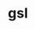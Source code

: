 ---
title: "gsl"
layout: cache
categories: [package, v0.20.1]
meta: {"versions": ["2.7.1"], "compilers": ["gcc@=11.1.0", "gcc@=7.3.1", "oneapi@=2023.0.0"], "oss": ["amzn2", "ubuntu20.04"], "platforms": ["linux"], "targets": ["aarch64", "neoverse_n1", "ppc64le", "x86_64", "x86_64_v3"], "stacks": ["aws-ahug", "aws-ahug-aarch64", "e4s", "e4s-oneapi", "e4s-power", "root"], "num_specs": 6, "num_specs_by_stack": {"root": 6, "aws-ahug-aarch64": 2, "aws-ahug": 1, "e4s-power": 1, "e4s-oneapi": 1, "e4s": 1}}
spec_details: [{"hash": "jfmu4o7gsflydaznhoj4tekvbdihzapb", "compiler": "gcc@=7.3.1", "versions": ["2.7.1"], "os": "amzn2", "platform": "linux", "target": "aarch64", "variants": ["build_system=autotools", "~external-cblas"], "stacks": ["root", "aws-ahug-aarch64"], "size": "-", "tarball": "https://binaries.spack.io/releases/v0.20.1/build_cache/linux-amzn2-aarch64/gcc-7.3.1/gsl-2.7.1/linux-amzn2-aarch64-gcc-7.3.1-gsl-2.7.1-jfmu4o7gsflydaznhoj4tekvbdihzapb.spack"}, {"hash": "nggotz54qrobr7oktljxabt2p4biqvae", "compiler": "gcc@=7.3.1", "versions": ["2.7.1"], "os": "amzn2", "platform": "linux", "target": "neoverse_n1", "variants": ["build_system=autotools", "~external-cblas"], "stacks": ["root", "aws-ahug-aarch64"], "size": "-", "tarball": "https://binaries.spack.io/releases/v0.20.1/build_cache/linux-amzn2-neoverse_n1/gcc-7.3.1/gsl-2.7.1/linux-amzn2-neoverse_n1-gcc-7.3.1-gsl-2.7.1-nggotz54qrobr7oktljxabt2p4biqvae.spack"}, {"hash": "qswwmfcr72ca3y4kusowuzpjmg5z2h7v", "compiler": "gcc@=7.3.1", "versions": ["2.7.1"], "os": "amzn2", "platform": "linux", "target": "x86_64_v3", "variants": ["build_system=autotools", "~external-cblas"], "stacks": ["root", "aws-ahug"], "size": "-", "tarball": "https://binaries.spack.io/releases/v0.20.1/build_cache/linux-amzn2-x86_64_v3/gcc-7.3.1/gsl-2.7.1/linux-amzn2-x86_64_v3-gcc-7.3.1-gsl-2.7.1-qswwmfcr72ca3y4kusowuzpjmg5z2h7v.spack"}, {"hash": "57x2fk73aeo5gk3f3oaj4wpsarltfarp", "compiler": "gcc@=11.1.0", "versions": ["2.7.1"], "os": "ubuntu20.04", "platform": "linux", "target": "ppc64le", "variants": ["build_system=autotools", "~external-cblas"], "stacks": ["root", "e4s-power"], "size": "-", "tarball": "https://binaries.spack.io/releases/v0.20.1/build_cache/linux-ubuntu20.04-ppc64le/gcc-11.1.0/gsl-2.7.1/linux-ubuntu20.04-ppc64le-gcc-11.1.0-gsl-2.7.1-57x2fk73aeo5gk3f3oaj4wpsarltfarp.spack"}, {"hash": "lv35mqt3doc5ojwgdvzimgym2iqbjiep", "compiler": "oneapi@=2023.0.0", "versions": ["2.7.1"], "os": "ubuntu20.04", "platform": "linux", "target": "x86_64", "variants": ["build_system=autotools", "~external-cblas"], "stacks": ["e4s-oneapi", "root"], "size": "-", "tarball": "https://binaries.spack.io/releases/v0.20.1/build_cache/linux-ubuntu20.04-x86_64/oneapi-2023.0.0/gsl-2.7.1/linux-ubuntu20.04-x86_64-oneapi-2023.0.0-gsl-2.7.1-lv35mqt3doc5ojwgdvzimgym2iqbjiep.spack"}, {"hash": "osn7463wvawom7cd5s6ntok35zns2tcc", "compiler": "gcc@=11.1.0", "versions": ["2.7.1"], "os": "ubuntu20.04", "platform": "linux", "target": "x86_64_v3", "variants": ["build_system=autotools", "~external-cblas"], "stacks": ["root", "e4s"], "size": "-", "tarball": "https://binaries.spack.io/releases/v0.20.1/build_cache/linux-ubuntu20.04-x86_64_v3/gcc-11.1.0/gsl-2.7.1/linux-ubuntu20.04-x86_64_v3-gcc-11.1.0-gsl-2.7.1-osn7463wvawom7cd5s6ntok35zns2tcc.spack"}]
---